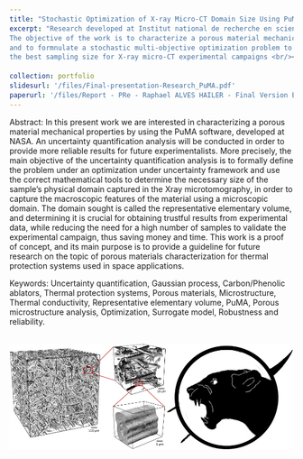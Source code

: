 ```yaml
---
title: "Stochastic Optimization of X-ray Micro-CT Domain Size Using PuMA"
excerpt: "Research developed at Institut national de recherche en sciences et technologies du numérique (Inria) in collaboration with the Italian Space Agency (ASI). 
The objective of the work is to characterize a porous material mechanical properties using the PuMA software, developed at NASA
and to formnulate a stochastic multi-objective optimization problem to determine
the best sampling size for X-ray micro-CT experimental campaigns <br/><img src='/images/image_puma_inria.png'>"

collection: portfolio
slidesurl: '/files/Final-presentation-Research_PuMA.pdf'
paperurl: '/files/Report - PRe - Raphael ALVES HAILER - Final Version EN.pdf'
---
```


Abstract:
In this present work we are interested in characterizing a porous material mechanical properties by using the PuMA software, developed at NASA. An uncertainty quantification analysis will be conducted in order to provide more reliable results for future experimentalists. More precisely, the main objective of the uncertainty quantification analysis is to formally define the problem under an optimization under uncertainty framework and use the correct mathematical tools to determine the necessary size of the sample’s physical domain captured in the Xray microtomography, in order to capture the macroscopic features of the material using a microscopic domain. The domain sought is called the representative elementary volume, and determining it is crucial for obtaining trustful results from experimental data, while reducing the need for a high number of samples to validate the experimental campaign, thus saving money and time. This work is a proof of concept, and its main purpose is to provide a guideline for future research on the topic of porous materials characterization for thermal protection systems used in space applications.

Keywords: Uncertainty quantification, Gaussian process, Carbon/Phenolic ablators, Thermal protection systems, Porous materials, Microstructure, Thermal conductivity, Representative elementary volume, PuMA, Porous microstructure analysis, Optimization, Surrogate model, Robustness and reliability.

<br/><img src='/images/image_puma_inria.png'>





